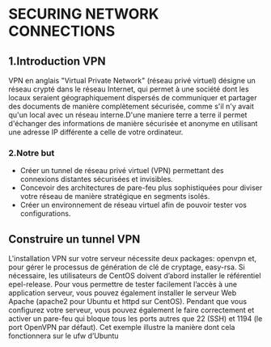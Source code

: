 # SECURING NETWORK CONNECTIONS

## 1.Introduction VPN

VPN en anglais "Virtual Private Network" (réseau privé virtuel) désigne un réseau crypté dans le réseau Internet, qui permet à une société dont les locaux seraient géographiquement dispersés de communiquer et partager des documents de manière complètement sécurisée, comme s'il n'y avait qu'un local avec un réseau interne.D'une maniere terre a terre il permet d'échanger des informations de manière sécurisée et anonyme en utilisant une adresse IP différente a celle de votre ordinateur.

### 2.Notre but 
- Créer un tunnel de réseau privé virtuel (VPN) permettant des connexions distantes sécurisées et invisibles.
- Concevoir des architectures de pare-feu plus sophistiquées pour diviser votre réseau de manière stratégique en segments isolés.
- Créer un environnement de réseau virtuel afin de pouvoir tester vos configurations.

## Construire un tunnel VPN

L'installation VPN sur votre serveur nécessite deux packages: openvpn et, pour gérer le processus de génération de clé de cryptage, easy-rsa. Si nécessaire, les utilisateurs de CentOS doivent d’abord installer le référentiel epel-release. Pour vous permettre de tester facilement l’accès à une application serveur, vous pouvez également installer le serveur Web Apache (apache2 pour Ubuntu et httpd sur CentOS). Pendant que vous configurez votre serveur, vous pouvez également le faire correctement et activer un pare-feu qui bloque tous les ports autres que 22 (SSH) et 1194 (le port OpenVPN par défaut). Cet exemple illustre la manière dont cela fonctionnera sur le ufw d’Ubuntu




